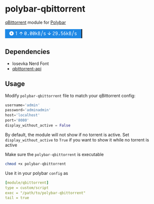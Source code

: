 # polybar-qbittorrent

[qBittorrent](https://github.com/qbittorrent/qBittorrent) module for [Polybar](https://github.com/jaagr/polybar)

![screenshot](screenshot.gif)

## Dependencies

* Iosevka Nerd Font
* [qbittorrent-api](https://pypi.org/project/qbittorrent-api/)

## Usage

Modify `polybar-qbittorrent` file to match your qBittorrent config:

``` python
username='admin'
password='adminadmin'
host='localhost'
port='8080'
display_without_active = False
```

By default, the module will not show if no torrent is active. Set `display_without_active` to `True` if you want to show it while no torrent is active

Make sure the `polybar-qbittorrent` is executable

``` bash
chmod +x polybar-qbittorrent
```

Use it in your polybar `config` as

``` yaml
[module/qbittorrent]  
type = custom/script  
exec = "/path/to/polybar-qbittorrent"  
tail = true
````
